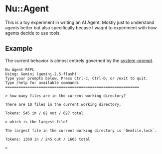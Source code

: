 # Nu::Agent

This is a toy experiment in writing an AI Agent.  Mostly just to understand agents better but also specifically becase I waqnt to experiment with how agents decide to use tools.


## Example

The current behavior is almost entirely governed by the [system-prompt](lib/nu/agent.rb#L22-L45).

````
Nu Agent REPL
Using: Gemini (gemini-2.5-flash)
Type your prompts below. Press Ctrl-C, Ctrl-D, or /exit to quit.
Type /help for available commands
============================================================

> how many files are in the current working directory?

There are 10 files in the current working directory.

Tokens: 545 in / 82 out / 627 total

> which is the largest file?

The largest file in the current working directory is `Gemfile.lock`.

Tokens: 1360 in / 245 out / 1605 total

>
````
